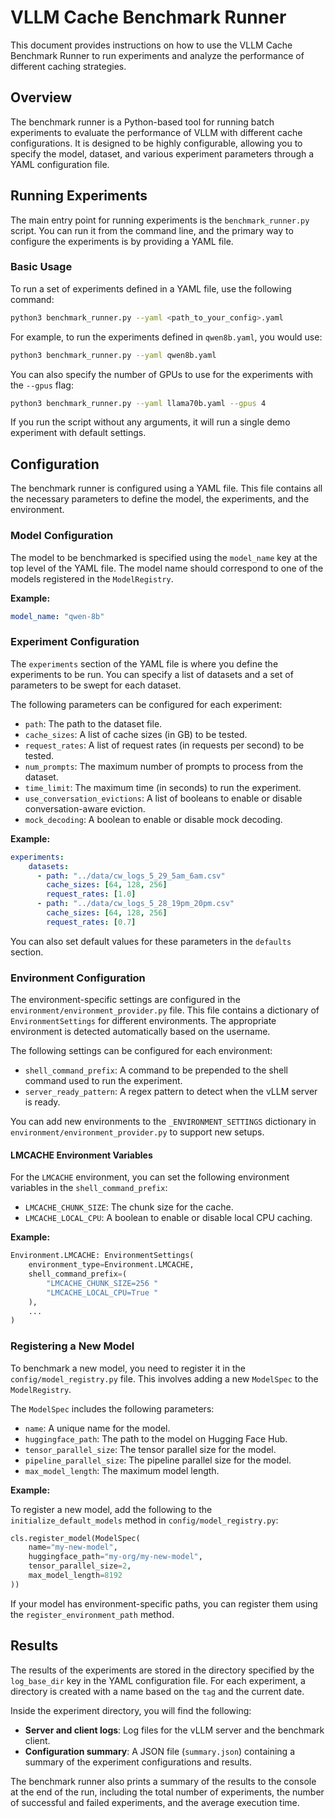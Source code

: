 
# VLLM Cache Benchmark Runner

This document provides instructions on how to use the VLLM Cache Benchmark Runner to run experiments and analyze the performance of different caching strategies.

## Overview

The benchmark runner is a Python-based tool for running batch experiments to evaluate the performance of VLLM with different cache configurations. It is designed to be highly configurable, allowing you to specify the model, dataset, and various experiment parameters through a YAML configuration file.

## Running Experiments

The main entry point for running experiments is the `benchmark_runner.py` script. You can run it from the command line, and the primary way to configure the experiments is by providing a YAML file.

### Basic Usage

To run a set of experiments defined in a YAML file, use the following command:

```bash
python3 benchmark_runner.py --yaml <path_to_your_config>.yaml
```

For example, to run the experiments defined in `qwen8b.yaml`, you would use:

```bash
python3 benchmark_runner.py --yaml qwen8b.yaml
```

You can also specify the number of GPUs to use for the experiments with the `--gpus` flag:

```bash
python3 benchmark_runner.py --yaml llama70b.yaml --gpus 4
```

If you run the script without any arguments, it will run a single demo experiment with default settings.

## Configuration

The benchmark runner is configured using a YAML file. This file contains all the necessary parameters to define the model, the experiments, and the environment.

### Model Configuration

The model to be benchmarked is specified using the `model_name` key at the top level of the YAML file. The model name should correspond to one of the models registered in the `ModelRegistry`.

**Example:**

```yaml
model_name: "qwen-8b"
```

### Experiment Configuration

The `experiments` section of the YAML file is where you define the experiments to be run. You can specify a list of datasets and a set of parameters to be swept for each dataset.

The following parameters can be configured for each experiment:

- `path`: The path to the dataset file.
- `cache_sizes`: A list of cache sizes (in GB) to be tested.
- `request_rates`: A list of request rates (in requests per second) to be tested.
- `num_prompts`: The maximum number of prompts to process from the dataset.
- `time_limit`: The maximum time (in seconds) to run the experiment.
- `use_conversation_evictions`: A list of booleans to enable or disable conversation-aware eviction.
- `mock_decoding`: A boolean to enable or disable mock decoding.

**Example:**

```yaml
experiments:
    datasets:
      - path: "../data/cw_logs_5_29_5am_6am.csv"
        cache_sizes: [64, 128, 256]
        request_rates: [1.0]
      - path: "../data/cw_logs_5_28_19pm_20pm.csv"
        cache_sizes: [64, 128, 256]
        request_rates: [0.7]
```

You can also set default values for these parameters in the `defaults` section.

### Environment Configuration

The environment-specific settings are configured in the `environment/environment_provider.py` file. This file contains a dictionary of `EnvironmentSettings` for different environments. The appropriate environment is detected automatically based on the username.

The following settings can be configured for each environment:

- `shell_command_prefix`: A command to be prepended to the shell command used to run the experiment.
- `server_ready_pattern`: A regex pattern to detect when the vLLM server is ready.

You can add new environments to the `_ENVIRONMENT_SETTINGS` dictionary in `environment/environment_provider.py` to support new setups.

#### LMCACHE Environment Variables

For the `LMCACHE` environment, you can set the following environment variables in the `shell_command_prefix`:

- `LMCACHE_CHUNK_SIZE`: The chunk size for the cache.
- `LMCACHE_LOCAL_CPU`: A boolean to enable or disable local CPU caching.

**Example:**

```python
Environment.LMCACHE: EnvironmentSettings(
    environment_type=Environment.LMCACHE,
    shell_command_prefix=(
        "LMCACHE_CHUNK_SIZE=256 "
        "LMCACHE_LOCAL_CPU=True "
    ),
    ...
)
```

### Registering a New Model

To benchmark a new model, you need to register it in the `config/model_registry.py` file. This involves adding a new `ModelSpec` to the `ModelRegistry`.

The `ModelSpec` includes the following parameters:

- `name`: A unique name for the model.
- `huggingface_path`: The path to the model on Hugging Face Hub.
- `tensor_parallel_size`: The tensor parallel size for the model.
- `pipeline_parallel_size`: The pipeline parallel size for the model.
- `max_model_length`: The maximum model length.

**Example:**

To register a new model, add the following to the `initialize_default_models` method in `config/model_registry.py`:

```python
cls.register_model(ModelSpec(
    name="my-new-model",
    huggingface_path="my-org/my-new-model",
    tensor_parallel_size=2,
    max_model_length=8192
))
```

If your model has environment-specific paths, you can register them using the `register_environment_path` method.

## Results

The results of the experiments are stored in the directory specified by the `log_base_dir` key in the YAML configuration file. For each experiment, a directory is created with a name based on the `tag` and the current date.

Inside the experiment directory, you will find the following:

- **Server and client logs**: Log files for the vLLM server and the benchmark client.
- **Configuration summary**: A JSON file (`summary.json`) containing a summary of the experiment configurations and results.

The benchmark runner also prints a summary of the results to the console at the end of the run, including the total number of experiments, the number of successful and failed experiments, and the average execution time. 